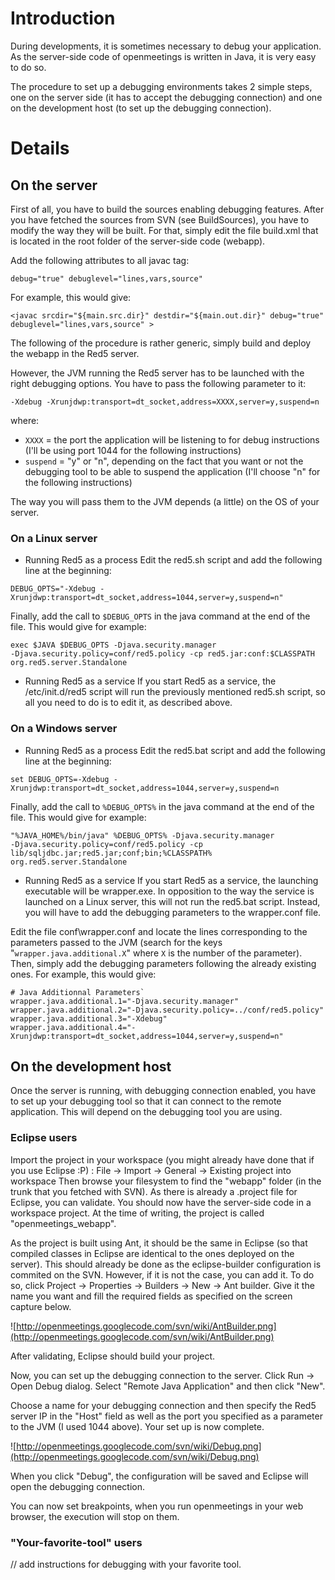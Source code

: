 # Introduction #

During developments, it is sometimes necessary to debug your
application. As the server-side code of openmeetings is written in
Java, it is very easy to do so.

The procedure to set up a debugging environments takes 2 simple steps,
one on the server side (it has to accept the debugging connection) and
one on the development host (to set up the debugging connection).

# Details #

## On the server ##

First of all, you have to build the sources enabling debugging
features. After you have fetched the sources from SVN (see
BuildSources), you have to modify the way they will be built. For that,
simply edit the file build.xml that is located in the root folder of
the server-side code (webapp).

Add the following attributes to all javac tag:
```
debug="true" debuglevel="lines,vars,source"
```

For example, this would give:
```
<javac srcdir="${main.src.dir}" destdir="${main.out.dir}" debug="true"
debuglevel="lines,vars,source" >
```

The following of the procedure is rather generic, simply build and
deploy the webapp in the Red5 server.

However, the JVM running the Red5 server has to be launched with the
right debugging options. You have to pass the following parameter to it:
```
-Xdebug -Xrunjdwp:transport=dt_socket,address=XXXX,server=y,suspend=n
```
where:
  * `XXXX` = the port the application will be listening to for
debug instructions (I'll be using port 1044 for the following instructions)
  * `suspend` = "y" or "n", depending on the fact that you want or
not the debugging tool to be able to suspend the application (I'll
choose "n" for the following instructions)

The way you will pass them to the JVM depends (a little) on the OS of
your server.

### On a Linux server ###
  * Running Red5 as a process
Edit the red5.sh script and add the following line at the beginning:
```
DEBUG_OPTS="-Xdebug -Xrunjdwp:transport=dt_socket,address=1044,server=y,suspend=n"
```

Finally, add the call to `$DEBUG_OPTS` in the java command at the
end of the file. This would give for example:
```
exec $JAVA $DEBUG_OPTS -Djava.security.manager
-Djava.security.policy=conf/red5.policy -cp red5.jar:conf:$CLASSPATH org.red5.server.Standalone
```

  * Running Red5 as a service
If you start Red5 as a service, the /etc/init.d/red5 script will run
the previously mentioned red5.sh script, so all you need to do is to
edit it, as described above.

### On a Windows server ###
  * Running Red5 as a process
Edit the red5.bat script and add the following line at the beginning:
```
set DEBUG_OPTS=-Xdebug -Xrunjdwp:transport=dt_socket,address=1044,server=y,suspend=n
```

Finally, add the call to `%DEBUG_OPTS%` in the java command at the
end of the file. This would give for example:
```
"%JAVA_HOME%/bin/java" %DEBUG_OPTS% -Djava.security.manager
-Djava.security.policy=conf/red5.policy -cp
lib/sqljdbc.jar;red5.jar;conf;bin;%CLASSPATH% org.red5.server.Standalone
```

  * Running Red5 as a service
If you start Red5 as a service, the launching executable will be
wrapper.exe. In opposition to the way the service is launched on a
Linux server, this will not run the red5.bat script. Instead, you will
have to add the debugging parameters to the wrapper.conf file.

Edit the file conf\wrapper.conf and locate the lines corresponding to
the parameters passed to the JVM (search for the
keys "`wrapper.java.additional.X`" where `X` is the number of
the parameter). Then, simply add the debugging parameters following the
already existing ones. For example, this would give:

```
# Java Additionnal Parameters`
wrapper.java.additional.1="-Djava.security.manager"
wrapper.java.additional.2="-Djava.security.policy=../conf/red5.policy"
wrapper.java.additional.3="-Xdebug"
wrapper.java.additional.4="-Xrunjdwp:transport=dt_socket,address=1044,server=y,suspend=n"
```


## On the development host ##

Once the server is running, with debugging connection enabled, you
have to set up your debugging tool so that it can connect to the remote
application. This will depend on the debugging tool you are using.

### Eclipse users ###
Import the project in your workspace (you might already have done that
if you use Eclipse :P) :
File -> Import -> General -> Existing project into workspace
Then browse your filesystem to find the "webapp" folder (in the trunk
that you fetched with SVN). As there is already a .project file for
Eclipse, you can validate. You should now have the server-side code in
a workspace project. At the time of writing, the project is called "openmeetings\_webapp".

As the project is built using Ant, it should be the same in Eclipse
(so that compiled classes in Eclipse are identical to the ones deployed
on the server). This should already be done as the eclipse-builder
configuration is commited on the SVN. However, if it is not the case,
you can add it. To do so, click Project -> Properties -> Builders ->
New -> Ant builder. Give it the name you want and fill the required
fields as specified on the screen capture below.

![http://openmeetings.googlecode.com/svn/wiki/AntBuilder.png](http://openmeetings.googlecode.com/svn/wiki/AntBuilder.png)

After validating, Eclipse should build your project.

Now, you can set up the debugging connection to the server. Click Run
-> Open Debug dialog. Select "Remote Java Application" and then click "New".

Choose a name for your debugging connection and then specify the Red5
server IP in the "Host" field as well as the port you specified as a
parameter to the JVM (I used 1044 above). Your set up is now complete.

![http://openmeetings.googlecode.com/svn/wiki/Debug.png](http://openmeetings.googlecode.com/svn/wiki/Debug.png)

When you click "Debug", the configuration will be saved and Eclipse
will open the debugging connection.

You can now set breakpoints, when you run openmeetings in your web
browser, the execution will stop on them.

### "Your-favorite-tool" users ###
// add instructions for debugging with your favorite tool.